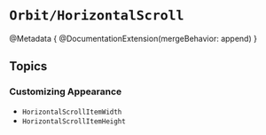 # ``Orbit/HorizontalScroll``

@Metadata {
    @DocumentationExtension(mergeBehavior: append)
}

## Topics

### Customizing Appearance

- ``HorizontalScrollItemWidth``
- ``HorizontalScrollItemHeight``
